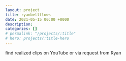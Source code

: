 ```yaml
---
layout: project
title: ryanbellflows
date: 2021-05-15 00:00 +0000
description:
categories: []
# permalink: "/projects/:title"
# hero: projects/:title-hero
---
```


find realized clips on YouTube or via request from Ryan